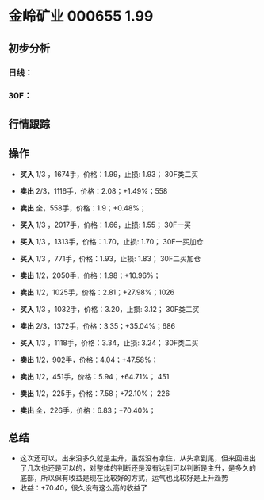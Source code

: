 # 金岭矿业 000655 1.99
## 初步分析
### 日线：
  
### 30F：
  
## 行情跟踪
  
## 操作
  - **买入** 1/3 ，1674手，价格：1.99，止损: 1.93； 30F类二买
  - **卖出** 2/3，1116手，价格：2.08；+1.49%；558
  - **卖出** 全，558手，价格：1.9；+0.48%；

  - **买入** 1/3 ，2017手，价格：1.66，止损: 1.55； 30F一买
  - **买入** 1/3 ，1313手，价格：1.70，止损: 1.70； 30F一买加仓
  - **买入** 1/3 ，771手，价格：1.93，止损: 1.83； 30F二买加仓
  - **卖出** 1/2，2050手，价格：1.98；+10.96%；
  - **卖出** 1/2，1025手，价格：2.81；+27.98%；1026

  - **买入** 1/3 ，1032手，价格：3.20，止损: 3.12； 30F类二买
  - **卖出** 2/3，1372手，价格：3.35；+35.04%；686

  - **买入** 1/3 ，1118手，价格：3.34，止损: 3.24； 30F类二买
  - **卖出** 1/2，902手，价格：4.04；+47.58%；
  - **卖出** 1/2，451手，价格：5.94；+64.71%； 451
  - **卖出** 1/2，225手，价格：7.58；+72.10%； 226
  - **卖出** 全，226手，价格：6.83；+70.40%；

## 总结
  - 这次还可以，出来没多久就是主升，虽然没有拿住，从头拿到尾，但来回进出了几次也还是可以的，对整体的判断还是没有达到可以判断是主升，是多久的底部，所以保有收益是现在比较好的方式，运气也比较好是上升趋势
  - 收益：+70.40，很久没有这么高的收益了